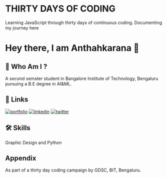 
# THIRTY DAYS OF CODING

Learning JavaScript through thirty days of continuous coding. Documenting my journey here

# Hey there, I am Anthahkarana 👋


## 🚀 Who Am I ?
A second semster student in Bangalore Institute of Technology, Bengaluru pursuing a B.E degree in AI&ML.

## 🔗 Links
[![portfolio](https://img.shields.io/badge/my_portfolio-000?style=for-the-badge&logo=ko-fi&logoColor=white)](https://anthahkarana.live)
[![linkedin](https://img.shields.io/badge/linkedin-0A66C2?style=for-the-badge&logo=linkedin&logoColor=white)](https://www.linkedin.com/in/anthahkarana)
[![twitter](https://img.shields.io/badge/twitter-1DA1F2?style=for-the-badge&logo=twitter&logoColor=white)](https://twitter.com/me_minchu)


## 🛠 Skills
Graphic Design and Python


## Appendix

As part of a thirty day coding campaign by GDSC, BIT, Bengaluru.
